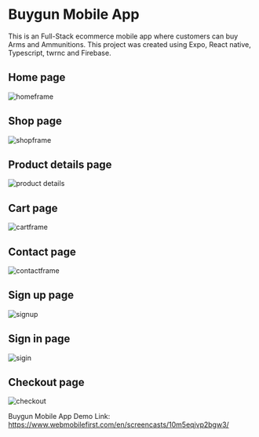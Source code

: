 # Buygun Mobile App

This is an Full-Stack ecommerce mobile app where customers can buy Arms and Ammunitions. This project was created using Expo, React native, Typescript, twrnc and Firebase.

## Home page
![homeframe](https://github.com/user-attachments/assets/b1f958ab-6ae1-49e1-9ccc-6ebd9f0d04df)

## Shop page
![shopframe](https://github.com/user-attachments/assets/9f8112f6-079e-4422-9bc3-f58e3ed258a6)

## Product details page
![product details](https://github.com/user-attachments/assets/0730e2bf-8b75-49b5-af94-e959e7cabd3b)

## Cart page
![cartframe](https://github.com/user-attachments/assets/3dbe7115-408c-4e02-b364-8a11d1b475b9)

## Contact page
![contactframe](https://github.com/user-attachments/assets/143bfefa-e801-40c9-bfdb-667aae22c22c)

## Sign up page
![signup](https://github.com/user-attachments/assets/e8df9569-4601-483d-b3be-6e55e729c070)

## Sign in page
![sigin](https://github.com/user-attachments/assets/11c7669e-8fda-47a1-ace7-b17ef9400f79)

## Checkout page 
![checkout](https://github.com/user-attachments/assets/eeddffc7-e1bf-416e-bb6e-27bc30b0c6e1)

Buygun Mobile App Demo Link: https://www.webmobilefirst.com/en/screencasts/10m5eqjvp2bgw3/              
